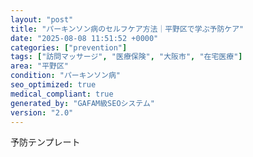 ```yaml
---
layout: "post"
title: "パーキンソン病のセルフケア方法｜平野区で学ぶ予防ケア"
date: "2025-08-08 11:51:52 +0000"
categories: ["prevention"]
tags: ["訪問マッサージ", "医療保険", "大阪市", "在宅医療"]
area: "平野区"
condition: "パーキンソン病"
seo_optimized: true
medical_compliant: true
generated_by: "GAFAM級SEOシステム"
version: "2.0"
---
```


予防テンプレート